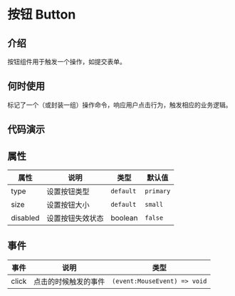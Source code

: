 # 按钮 Button

## 介绍

按钮组件用于触发一个操作，如提交表单。

## 何时使用

标记了一个（或封装一组）操作命令，响应用户点击行为，触发相应的业务逻辑。

## 代码演示

<demo src="./demos/basic.vue"></demo>

<demo src="./demos/disabled.vue"></demo>

<demo src="./demos/size.vue"></demo>

## 属性

| 属性     | 说明             | 类型                             | 默认值    |
| -------- | ---------------- | -------------------------------- | --------- |
| type     | 设置按钮类型     | `default` | `primary` | `dashed` | `default` |
| size     | 设置按钮大小     | `default` | `small` | `large`    | `default` |
| disabled | 设置按钮失效状态 | boolean                          | `false`   |

## 事件

| 事件  | 说明                 | 类型                         |
| ----- | -------------------- | ---------------------------- |
| click | 点击的时候触发的事件 | `(event:MouseEvent) => void` |
